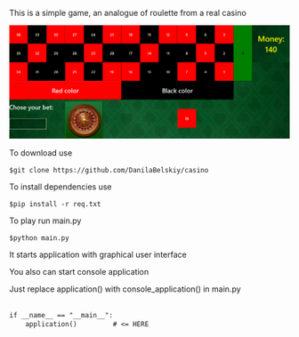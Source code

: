 This is a simple game, an analogue of roulette from a real casino

![Game](readme_resources\app.PNG)

To download use

```console
$git clone https://github.com/DanilaBelskiy/casino
```

To install dependencies use

```console
$pip install -r req.txt 
```

To play run main.py

```console
$python main.py
```

It starts application with graphical user interface

You also can start console application

Just replace application() with console_application() in main.py

<pre><code>
if __name__ == "__main__":
    application()         # <= HERE
</code></pre>
